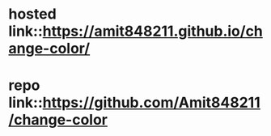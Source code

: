# hosted link::https://amit848211.github.io/change-color/
# repo link::https://github.com/Amit848211/change-color
